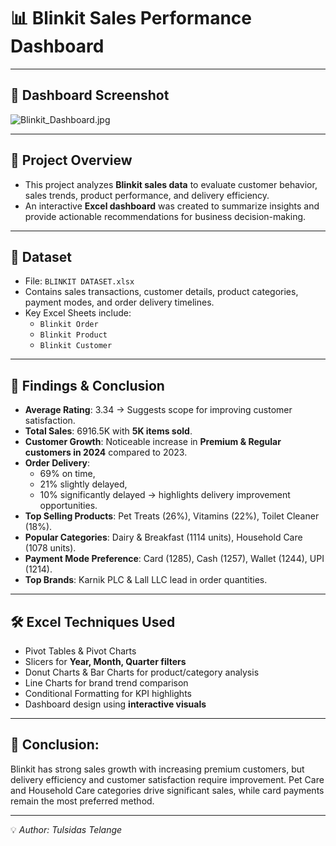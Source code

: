 # 📊 Blinkit Sales Performance Dashboard

---

## 📸 Dashboard Screenshot
![Blinkit_Dashboard.jpg](https://github.com/Stylishaditya/Blinkit_Sales_Performance_Analysis/blob/main/Blinkit%20Dashboard.jpg)

---

## 📌 Project Overview
- This project analyzes **Blinkit sales data** to evaluate customer behavior, sales trends, product performance, and delivery efficiency.  
- An interactive **Excel dashboard** was created to summarize insights and provide actionable recommendations for business decision-making.  

---

## 📂 Dataset
- File: `BLINKIT DATASET.xlsx`  
- Contains sales transactions, customer details, product categories, payment modes, and order delivery timelines.  
- Key Excel Sheets include:  
  - `Blinkit Order`  
  - `Blinkit Product`  
  - `Blinkit Customer`   

---

## 🔎 Findings & Conclusion
- **Average Rating**: 3.34 → Suggests scope for improving customer satisfaction.  
- **Total Sales**: 6916.5K with **5K items sold**.  
- **Customer Growth**: Noticeable increase in **Premium & Regular customers in 2024** compared to 2023.  
- **Order Delivery**:  
  - 69% on time,  
  - 21% slightly delayed,  
  - 10% significantly delayed → highlights delivery improvement opportunities.  
- **Top Selling Products**: Pet Treats (26%), Vitamins (22%), Toilet Cleaner (18%).  
- **Popular Categories**: Dairy & Breakfast (1114 units), Household Care (1078 units).  
- **Payment Mode Preference**: Card (1285), Cash (1257), Wallet (1244), UPI (1214).  
- **Top Brands**: Karnik PLC & Lall LLC lead in order quantities.  
  
---

## 🛠 Excel Techniques Used
- Pivot Tables & Pivot Charts  
- Slicers for **Year, Month, Quarter filters**  
- Donut Charts & Bar Charts for product/category analysis  
- Line Charts for brand trend comparison  
- Conditional Formatting for KPI highlights  
- Dashboard design using **interactive visuals**  

---

## 📌 Conclusion:  
Blinkit has strong sales growth with increasing premium customers, but delivery efficiency and customer satisfaction require improvement. Pet Care and Household Care categories drive significant sales, while card payments remain the most preferred method.

---

💡 *Author: Tulsidas Telange* 
